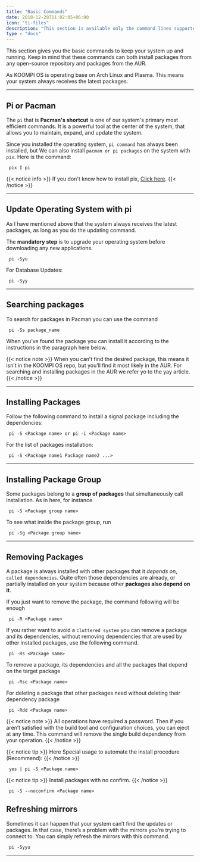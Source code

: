 ```yaml
---
title: "Basic Commands"
date: 2018-12-28T11:02:05+06:00
icon: "ti-files"
description: "This section is available only the command lines supported in the open-source world. "
type : "docs"
---
```

This section gives you the basic commands to keep your system up and running. Keep in mind that these commands can both install packages from any open-source repository and packages from the AUR.

As KOOMPI OS is operating base on Arch Linux and Plasma. This means your system always receives the latest packages.

----

## Pi or Pacman
The `pi` that is **Pacman's shortcut** is one of our system's primary most efficient commands. It is a powerful tool at the center of the system, that allows you to maintain, expand, and update the system.

Since you installed the operating system, `pi command` has always been installed, but We can also install `pacman or pi packages` on the system with `pix`. Here is the command:
```
 pix I pi
```

{{< notice info >}}
If you don't know how to install pix, [Click here](#).
{{< /notice >}}

----

## Update Operating System with pi
As I have mentioned above that the system always receives the latest packages, as long as you do the updating command.

The **mandatory step** is to upgrade your operating system before downloading any new applications.
```
 pi -Syu
```
For Database Updates:
```
 pi -Syy
```

----

## Searching packages
To search for packages in Pacman you can use the command
```
 pi -Ss package_name
```
When you’ve found the package you can install it according to the instructions in the paragraph here below.

{{< notice note >}}
When you can’t find the desired package, this means it isn’t in the KOOMPI OS repo, but you’ll find it most likely in the AUR. For searching and installing packages in the AUR we refer yo to the yay article.
{{< /notice >}}

---
## Installing Packages

Follow the following command to install a signal package including the dependencies:
```
 pi -S <Package name> or pi -i <Package name>
```
For the list of packages installation:
```
 pi -S <Package name1 Package name2 ...>
```
---

## Installing Package Group

Some packages belong to a **group of packages** that simultaneously call installation. As in here, for instance
```
 pi -S <Package group name>
```
To see what inside the package group, run
```
 pi -Sg <Package group name>
```

---

## Removing Packages
A package is always installed with other packages that it *depends on*, `called dependencies`. Quite often those dependencies are already, or partially installed on your system because other **packages also depend on it**.

If you just want to remove the package, the command following will be enough
```    
 pi -R <Package name>
```
If you rather want to avoid a `cluttered system` you can remove a package and its dependencies, without removing dependencies that are used by other installed packages, use the following command.

```
 pi -Rs <Package name>
```
To remove a package, its dependencies and all the packages that depend on the target package
```
 pi -Rsc <Package name>
```
For deleting a package that other packages need without deleting their dependency package

```
 pi -Rdd <Package name>
```



{{< notice note >}}
All operations have required a password. Then if you aren’t satisfied with the build tool and configuration choices, you can eject at any time. This command will remove the single build dependency from your operation.
{{< /notice >}}

{{< notice tip >}}
Here Special usage to automate the install procedure (Recommend):
{{< /notice >}}

```
 yes | pi -S <Package name> 
```
	
{{< notice tip >}}
Install packages with no confirm.
{{< /notice >}}

```
 pi -S --noconfirm <Package name>
```
## Refreshing mirrors
Sometimes it can happen that your system can’t find the updates or packages. In that case, there’s a problem with the mirrors you’re trying to connect to. You can simply refresh the mirrors with this command.
```
 pi -Syyu
```

----
